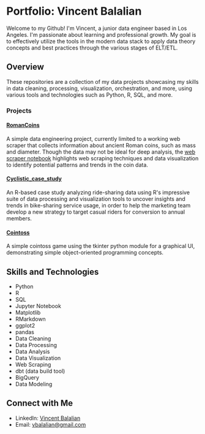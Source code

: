 # Portfolio: Vincent Balalian

Welcome to my Github! I'm Vincent, a junior data engineer based in Los Angeles. I'm passionate about learning and professional growth. My goal is to effectively utilize the tools in the modern data stack to apply data theory concepts and best practices through the various stages of ELT/ETL.

## Overview

These repositories are a collection of my data projects showcasing my skills in data cleaning, processing, visualization, orchestration, and more, using various tools and technologies such as Python, R, SQL, and more.

### Projects

#### [RomanCoins](https://github.com/vbalalian/RomanCoins)

A simple data engineering project, currently limited to a working web scraper that collects information about ancient Roman coins, such as mass and diameter. Though the data may not be ideal for deep analysis, the [web scraper notebook](RomanCoins/web_scraping/web_scraper.ipynb) highlights web scraping techniques and data visualization to identify potential patterns and trends in the coin data.

#### [Cyclistic_case_study](https://github.com/vbalalian/Cyclistic_case_study)

An R-based case study analyzing ride-sharing data using R's impressive suite of data processing and visualization tools to uncover insights and trends in bike-sharing service usage, in order to help the marketing team develop a new strategy to target casual riders for conversion to annual members. 

#### [Cointoss](https://github.com/vbalalian/cointoss)

A simple cointoss game using the tkinter python module for a graphical UI, demonstrating simple object-oriented programming concepts.

## Skills and Technologies

* Python
* R
* SQL
* Jupyter Notebook
* Matplotlib
* RMarkdown
* ggplot2
* pandas
* Data Cleaning
* Data Processing
* Data Analysis
* Data Visualization
* Web Scraping
* dbt (data build tool)
* BigQuery
* Data Modeling

## Connect with Me

* LinkedIn: [Vincent Balalian](https://www.linkedin.com/in/vincent-balalian/)
* Email: vbalalian@gmail.com
